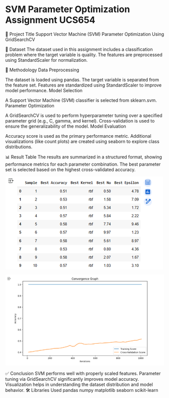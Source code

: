 # SVM Parameter Optimization Assignment UCS654

📌 Project Title
Support Vector Machine (SVM) Parameter Optimization Using GridSearchCV

📁 Dataset
The dataset used in this assignment includes a classification problem where the target variable is quality. The features are preprocessed using StandardScaler for normalization.

🧪 Methodology
Data Preprocessing

The dataset is loaded using pandas.
The target variable is separated from the feature set.
Features are standardized using StandardScaler to improve model performance.
Model Selection

A Support Vector Machine (SVM) classifier is selected from sklearn.svm.
Parameter Optimization

A GridSearchCV is used to perform hyperparameter tuning over a specified parameter grid (e.g., C, gamma, and kernel).
Cross-validation is used to ensure the generalizability of the model.
Model Evaluation

Accuracy score is used as the primary performance metric.
Additional visualizations (like count plots) are created using seaborn to explore class distributions.

📊 Result Table
The results are summarized in a structured format, showing performance metrics for each parameter combination. The best parameter set is selected based on the highest cross-validated accuracy.

![output](output.png)


![graph](graph.png)

✅ Conclusion
SVM performs well with properly scaled features.
Parameter tuning via GridSearchCV significantly improves model accuracy.
Visualization helps in understanding the dataset distribution and model behavior.
🛠️ Libraries Used
pandas
numpy
matplotlib
seaborn
scikit-learn
